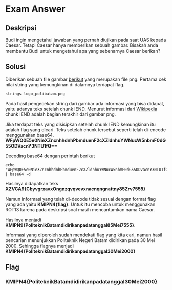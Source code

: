 # Exam Answer

## Deskripsi
Budi ingin mengetahui jawaban yang pernah diujikan pada saat UAS kepada Caesar. Tetapi Caesar hanya memberikan sebuah gambar. Bisakah anda membantu Budi untuk mengetahui apa yang sebenarnya Caesar berikan?

## Solusi
Diberikan sebuah file gambar [berikut](./Challenge/logo_polibatam.png) yang merupakan file png. Pertama cek nilai string yang kemungkinan di dalamnya terdapat flag.
``` shell
strings logo_polibatam.png
```
Pada hasil pengecekan string dari gambar ada informasi yang bisa didapat, yaitu adanya teks setelah chunk IEND. Menurut informasi dari [Wikipedia](https://en.wikipedia.org/wiki/Portable_Network_Graphics) chunk IEND adalah bagian terakhir dari gambar png.

Jika terdapat teks yang disisipkan setelah chunk IEND kemungkinan itu adalah flag yang dicari. Teks setelah chunk tersebut seperti telah di-encode menggunakan base64.
**WFpWQ0E5e0NieXZncnhhdnhPbmduenF2cXZldnhuYWNucW5nbmF0dG55ODVacnY3NTU1fQ==**

Decoding base64 dengan perintah berikut
``` shell
echo "WFpWQ0E5e0NieXZncnhhdnhPbmduenF2cXZldnhuYWNucW5nbmF0dG55ODVacnY3NTU1fQ==" | base64 -d
```
Hasilnya didapatkan teks **XZVCA9{CbyvgrxavxOngnzqvqvevxnacnqngnattny85Zrv7555}**

Namun informasi yang telah di-decode tidak sesuai dengan format flag yang ada yaitu **KMIPN4{flag}**. Untuk itu mencoba untuk menggunakan ROT13 karena pada deskripsi soal masih mencantumkan nama Caesar. 

Hasilnya menjadi **KMIPN9{PoliteknikBatamdidirikanpadatanggal85Mei7555}**.

Informasi yang diperoleh sudah mendekati flag yang kita cari, namun hasil pencarian menunjukkan Politeknik Negeri Batam didirikan pada 30 Mei 2000. Sehingga flagnya menjadi **KMIPN4{PoliteknikBatamdidirikanpadatanggal30Mei2000}**

## Flag
### KMIPN4{PoliteknikBatamdidirikanpadatanggal30Mei2000}
